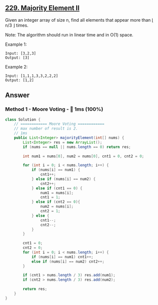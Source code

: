 ## [229. Majority Element II](https://leetcode.com/problems/majority-element-ii/)

Given an integer array of size n, find all elements that appear more than ⌊ n/3 ⌋ times.

Note: The algorithm should run in linear time and in O(1) space.

Example 1:
```
Input: [3,2,3]
Output: [3]
```
Example 2:
```
Input: [1,1,1,3,3,2,2,2]
Output: [1,2]
```
## Answer
### Method 1 - Moore Voting - :rocket: 1ms (100%)
```java
class Solution {
    // ============ Moore Voting ============
    // max number of result is 2.
    // 1ms
    public List<Integer> majorityElement(int[] nums) {
        List<Integer> res = new ArrayList();
        if (nums == null || nums.length == 0) return res;
        
        int num1 = nums[0], num2 = nums[0], cnt1 = 0, cnt2 = 0;
        
        for (int i = 0; i < nums.length; i++) {
            if (nums[i] == num1) {
                cnt1++;
            } else if (nums[i] == num2) {
                cnt2++;
            } else if (cnt1 == 0) {
                num1 = nums[i];
                cnt1 = 1;
            } else if (cnt2 == 0){
                num2 = nums[i];
                cnt2 = 1;
            } else {
                cnt1--;
                cnt2--;
            }
        }
        
        cnt1 = 0;
        cnt2 = 0;
        for (int i = 0; i < nums.length; i++) {
            if (nums[i] == num1) cnt1++;
            else if (nums[i] == num2) cnt2++;
        }
        
        if (cnt1 > nums.length / 3) res.add(num1);
        if (cnt2 > nums.length / 3) res.add(num2);
        
        return res;
    }
}
```
